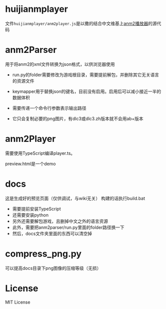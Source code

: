 # huijianmplayer

文件`huijianmplayer/anm2player.js`是以撒的结合中文维基上[anm2播放器](https://isaac.huijiwiki.com/wiki/%E5%B8%AE%E5%8A%A9:Anm2%E6%92%AD%E6%94%BE%E5%99%A8)的源代码

# anm2Parser

用于将anm2的xml文件转换为json格式，以供浏览器使用

- run.py的folder需要修改为游戏根目录，需要提前解包，并删除其它无关语言的资源文件
- keymapper用于替换json的键名，目前没有启用。启用后可以减小接近一半的数据体积
- 需要传递一个命令行参数表示输出路径

- 它只会复制必要的png图片，有dlc3或dlc3.zh版本就不会用ab+版本

# anm2Player

需要使用TypeScript编译player.ts。

preview.html是一个demo

# docs

这是生成好的预览页面（仅供调试，与wiki无关）
构建的话执行build.bat
- 需要提前安装TypeScript
- 还需要安装python
- 另外还需要解包游戏，且删掉中文之外的语言资源
- 此外，需要把anm2parser/run.py里面的folder路径换一下
- 然后，docs文件夹里面的东西可以清空掉

# compress_png.py

可以提高docs目录下png图像的压缩等级（无损）

# License

MIT License